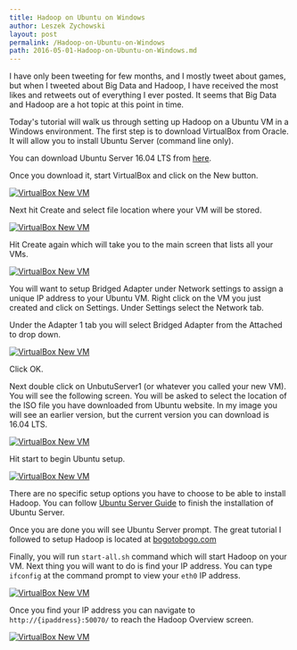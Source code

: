 ```yaml
---
title: Hadoop on Ubuntu on Windows
author: Leszek Zychowski
layout: post
permalink: /Hadoop-on-Ubuntu-on-Windows
path: 2016-05-01-Hadoop-on-Ubuntu-on-Windows.md
---
```


I have only been tweeting for few months, and I mostly tweet about games, but when I tweeted about Big Data and Hadoop, I have received the most likes and retweets out of everything I ever posted.  It seems that Big Data and Hadoop are a hot topic at this point in time.

Today's tutorial will walk us through setting up Hadoop on a Ubuntu VM in a Windows environment.  The first step is to download VirtualBox from Oracle.  It will allow you to install Ubuntu Server (command line only).

You can download Ubuntu Server 16.04 LTS from [here](http://www.ubuntu.com/download/server).

Once you download it, start VirtualBox and click on the New button.

[![VirtualBox New VM](/assets/images/20160422/1.JPG)](/assets/images/20160422/1.JPG)

Next hit Create and select file location where your VM will be stored.

[![VirtualBox New VM](/assets/images/20160422/2.JPG)](/assets/images/20160422/2.JPG)

Hit Create again which will take you to the main screen that lists all your VMs.

[![VirtualBox New VM](/assets/images/20160422/3.JPG)](/assets/images/20160422/3.JPG)

You will want to setup Bridged Adapter under Network settings to assign a unique IP address to your Ubuntu VM.  Right click on the VM you just created and click on Settings.  Under Settings select the Network tab.

Under the Adapter 1 tab you will select Bridged Adapter from the Attached to drop down.

[![VirtualBox New VM](/assets/images/20160422/6.JPG)](/assets/images/20160422/6.JPG)

Click OK.

Next double click on UnbutuServer1 (or whatever you called your new VM).  You will see the following screen.  You will be asked to select the location of the ISO file you have downloaded from Ubuntu website.  In my image you will see an earlier version, but the current version you can download is 16.04 LTS.

[![VirtualBox New VM](/assets/images/20160422/4.JPG)](/assets/images/20160422/4.JPG)

Hit start to begin Ubuntu setup.

[![VirtualBox New VM](/assets/images/20160422/5.JPG)](/assets/images/20160422/5.JPG)

There are no specific setup options you have to choose to be able to install Hadoop.  You can follow [Ubuntu Server Guide](http://ubuntuserverguide.com/2014/04/how-to-install-ubuntu-server-14-04-trusty-tahr.html) to finish the installation of Ubuntu Server.

Once you are done you will see Ubuntu Server prompt.  The great tutorial I followed to setup Hadoop is located at [bogotobogo.com](http://www.bogotobogo.com/Hadoop/BigData_hadoop_Install_on_ubuntu_single_node_cluster.php)

Finally, you will run `start-all.sh` command which will start Hadoop on your VM.  Next thing you will want to do is find your IP address.  You can type `ifconfig` at the command prompt to view your `eth0` IP address.

[![VirtualBox New VM](/assets/images/20160422/7.JPG)](/assets/images/20160422/7.JPG)

Once you find your IP address you can navigate to `http://{ipaddress}:50070/` to reach the Hadoop Overview screen.

[![VirtualBox New VM](/assets/images/20160422/8.JPG)](/assets/images/20160422/8.JPG)

